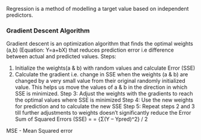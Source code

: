 Regression is a method of modelling a target value based on independent predictors.

### Gradient Descent Algorithm
Gradient descent is an optimization algorithm that finds the optimal weights (a,b) (Equation: Y=a+bX) that reduces prediction error i.e difference between actual and predicted values. Steps:
1. Initialize the weights(a & b) with random values and calculate Error (SSE)
2. Calculate the gradient i.e. change in SSE when the weights (a & b) are changed by a very small value from their original randomly initialized value. This helps us move the values of a & b in the direction in which SSE is minimized.
Step 3: Adjust the weights with the gradients to reach the optimal values where SSE is minimized
Step 4: Use the new weights for prediction and to calculate the new SSE
Step 5: Repeat steps 2 and 3 till further adjustments to weights doesn’t significantly reduce the Error
Sum of Squared Errors (SSE) = =  {Σ(Y – Ypred)^2} / 2




MSE - Mean Squared error


